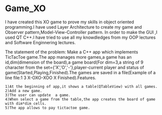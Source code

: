 # Game_XO
I have created this XO game to prove my skills in object oriented programming.I have used Layer Architecture to create my game and Observer pattern,Model-View-Controller pattern.
In order to make the GUI ,I used QT C++.I have tried to use all my knowdledges from my OOP lectures and Software Enginnering lectures.

The statement of the problem:
Make a C++ app which implements TicTacToe game.The app manages more games,a game has an id,dim(dimension of the board),a game board(For dim=3,a string of 9 character from the set={'X','O','-'},player-current player and status of game(Started,Playing,Finished).The games are saved in a file(Example of a line file:1 3 X-OXO-XOO X Finished).Features.

    1)At the beginning of app,it shows a table(QTableView) with all games.
    2)Add a new game.
    3)The user can update  a game.
    4)When select a game from the table,the app creates the board of game with dim*dim cells.
    5)The app allows to pay tictactoe game.
